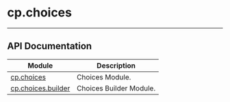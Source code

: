 # cp.choices
---

## API Documentation
| Module                                                             | Description           |
| ------------------------------------------------------------------ | --------------------- |
| [cp.choices](cp.choices.md)                          | Choices Module.     |
| [cp.choices.builder](cp.choices.builder.md)                          | Choices Builder Module.     |
